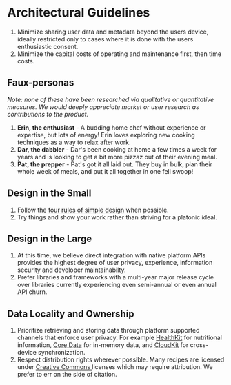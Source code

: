# Architectural Guidelines
1. Minimize sharing user data and metadata beyond the users device, ideally restricted only to cases where it is done with the users enthusiastic consent.
2. Minimize the capital costs of operating and maintenance first, then time costs.

## Faux-personas
_Note: none of these have been researched via qualitative or quantitative measures. We would deeply appreciate market or user research as contributions to the product._
1. **Erin, the enthusiast** - A budding home chef without experience or expertise, but lots of energy! Erin loves exploring new cooking techniques as a way to relax after work.
2. **Dar, the dabbler** - Dar's been cooking at home a few times a week for years and is looking to get a bit more pizzaz out of their evening meal.
3. **Pat, the prepper** - Pat's got it all laid out. They buy in bulk, plan their whole week of meals, and put it all together in one fell swoop!

## Design in the Small
1. Follow the [four rules of simple design](https://www.natashatherobot.com/4-rules-of-simple-design/) when possible.
1. Try things and show your work rather than striving for a platonic ideal.

## Design in the Large
1. At this time, we believe direct integration with native platform APIs provides the highest degree of user privacy, experience, information security and developer maintainabilty.
1. Prefer libraries and frameworks with a multi-year major release cycle over libraries currently experiencing even semi-annual or even annual API churn.


## Data Locality and Ownership
1. Prioritize retrieving and storing data through platform supported channels that enforce user privacy. For example [HealthKit](https://developer.apple.com/documentation/healthkit) for nutritional information, [Core Data](https://developer.apple.com/documentation/coredata) for in-memory data, and [CloudKit](https://developer.apple.com/documentation/cloudkit) for cross-device synchronization.
2. Respect distribution rights wherever possible. Many recipes are licensed under [Creative Commons ](https://creativecommons.org/) licenses which may require attribution. We prefer to err on the side of citation.
